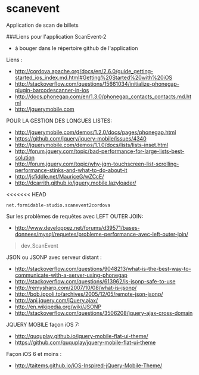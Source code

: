 scanevent
=========

Application de scan de billets




###Liens pour l'application ScanEvent-2
- à bouger dans le répertoire github de l'application

Liens :

- http://cordova.apache.org/docs/en/2.6.0/guide_getting-started_ios_index.md.html#Getting%20Started%20with%20iOS
- http://stackoverflow.com/questions/15661034/initialize-phonegap-plugin-barcodescanner-in-ios
- http://docs.phonegap.com/en/1.3.0/phonegap_contacts_contacts.md.html
- http://jquerymobile.com


POUR LA GESTION DES LONGUES LISTES:
- http://jquerymobile.com/demos/1.2.0/docs/pages/phonegap.html
- https://github.com/jquery/jquery-mobile/issues/4340
- http://jquerymobile.com/demos/1.1.0/docs/lists/lists-inset.html
- http://forum.jquery.com/topic/bad-performance-for-large-lists-best-solution
- http://forum.jquery.com/topic/why-jqm-touchscreen-list-scrolling-performance-stinks-and-what-to-do-about-it
- http://jsfiddle.net/MauriceG/wZCcE/
- http://dcarrith.github.io/jquery.mobile.lazyloader/


<<<<<<< HEAD

`net.formidable-studio.scanevent2cordova`


Sur les problèmes de requêtes avec LEFT OUTER JOIN:
- http://www.developpez.net/forums/d39571/bases-donnees/mysql/requetes/probleme-performance-avec-left-outer-join/
> dev_ScanEvent

JSON ou JSONP avec serveur distant :
- http://stackoverflow.com/questions/9048213/what-is-the-best-way-to-communicate-with-a-server-using-phonegap
- http://stackoverflow.com/questions/613962/is-jsonp-safe-to-use
- http://remysharp.com/2007/10/08/what-is-jsonp/
- http://bob.ippoli.to/archives/2005/12/05/remote-json-jsonp/
- http://api.jquery.com/jQuery.ajax/
- http://en.wikipedia.org/wiki/JSONP
- http://stackoverflow.com/questions/3506208/jquery-ajax-cross-domain


JQUERY MOBILE façon iOS 7:
- http://ququplay.github.io/jquery-mobile-flat-ui-theme/
- https://github.com/ququplay/jquery-mobile-flat-ui-theme

Façon iOS 6 et moins :
- http://taitems.github.io/iOS-Inspired-jQuery-Mobile-Theme/
